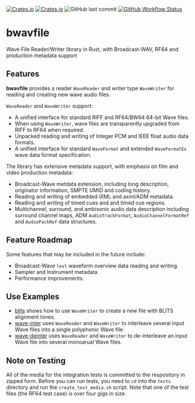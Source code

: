 [![Crates.io](https://img.shields.io/crates/l/bwavfile)](LICENSE)
[![Crates.io](https://img.shields.io/crates/v/bwavfile)](https://crates.io/crates/bwavfile/)
![GitHub last commit](https://img.shields.io/github/last-commit/iluvcapra/bwavfile)
[![GitHub Workflow Status](https://img.shields.io/github/actions/workflow/status/iluvcapra/bwavfile/rust.yml?branch=master)](https://github.com/iluvcapra/bwavfile/actions?query=workflow%3ARust)

# bwavfile
Wave File Reader/Writer library in Rust, with Broadcast-WAV, RF64 and production metadata support


## Features

__bwavfile__ provides a reader `WaveReader` and writer type `WaveWriter` for 
reading and creating new wave audio files.

`WaveReader` and `WaveWriter` support:
  * A unified interface for standard RIFF and RF64/BW64 64-bit Wave files.
  * When using `WaveWriter`, wave files are transparently upgraded from RIFF
    to RF64 when required.
  * Unpacked reading and writing of Integer PCM and IEEE float audio data 
    formats.
  * A unified interface for standard `WaveFormat` and extended `WaveFormatEx`
    wave data format specification.

The library has extensive metadata support, with emphasis on film and video 
production metadata:
  * Broadcast-Wave metdata extension, including long description, originator 
    information, SMPTE UMID and coding history.
  * Reading and writing of embedded iXML and axml/ADM metadata.
  * Reading and writing of timed cues and and timed cue regions.
  * Multichannel, surround, and ambisonic audio data description including 
    surround channel maps, ADM `AudioTrackFormat`, `AudioChannelFormatRef` and 
    `AudioPackRef` data structures.


## Feature Roadmap

Some features that may be included in the future include:
  * Broadcast-Wave `levl` waveform overview data reading and writing.
  * Sampler and Instrument metadata.
  * Performance improvements.


## Use Examples

  * [blits](examples/blits.rs) shows how to use `WaveWriter` to create a new
    file with BLITS alignment tones.
  * [wave-inter](examples/wave-inter.rs) uses `WaveReader` and `WaveWriter` to
    interleave several input Wave files into a single polyphonic Wave file.
  * [wave-deinter](examples/wave-deinter.rs) uses `WaveReader` and `WaveWriter`
    to de-interleave an input Wave file into several monoarual Wave files.

## Note on Testing

All of the media for the integration tests is committed to the respository
in zipped form. Before you can run tests, you need to `cd` into the `tests` 
directory and run the `create_test_media.sh` script. Note that one of the 
test files (the RF64 test case) is over four gigs in size.

[rf64test]: https://github.com/iluvcapra/bwavfile/blob/1f8542a7efb481da076120bf8107032c5b48889d/src/wavewriter.rs#L399
